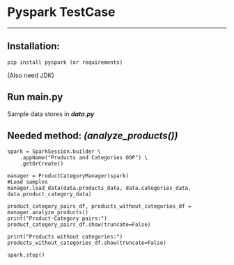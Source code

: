 # Pyspark TestCase

------------------
## Installation:

    pip install pyspark (or requirements)

(Also need JDK)

## Run main.py

Sample data stores in _**data.py**_

## Needed method: _**(analyze_products())**_
    spark = SparkSession.builder \
        .appName("Products and Categories OOP") \
        .getOrCreate()

    manager = ProductCategoryManager(spark)
    #Load samples
    manager.load_data(data.products_data, data.categories_data, data.product_category_data)
    
    product_category_pairs_df, products_without_categories_df = manager.analyze_products()
    print("Product-Category pairs:")
    product_category_pairs_df.show(truncate=False)

    print("Products without categories:")
    products_without_categories_df.show(truncate=False)

    spark.stop()